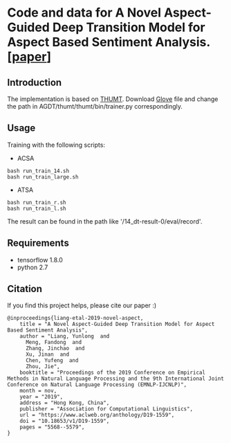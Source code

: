 # Code and data for A Novel Aspect-Guided Deep Transition Model for Aspect Based Sentiment Analysis. \[[paper](https://www.aclweb.org/anthology/D19-1559.pdf)\]

## Introduction

The implementation is based on [THUMT](https://github.com/thumt/THUMT). Download [Glove](http://nlp.stanford.edu/data/glove.840B.300d.zip) file and change the path in AGDT/thumt/thumt/bin/trainer.py correspondingly. 

## Usage

Training with the following scripts: 

+ ACSA

```
bash run_train_14.sh
bash run_train_large.sh
```

+ ATSA

```
bash run_train_r.sh
bash run_train_l.sh
```

The result can be found in the path like '/14_dt-result-0/eval/record'.

## Requirements

+ tensorflow 1.8.0 
+ python 2.7

## Citation

If you find this project helps, please cite our paper :)

```
@inproceedings{liang-etal-2019-novel-aspect,
    title = "A Novel Aspect-Guided Deep Transition Model for Aspect Based Sentiment Analysis",
    author = "Liang, Yunlong  and
      Meng, Fandong  and
      Zhang, Jinchao  and
      Xu, Jinan  and
      Chen, Yufeng  and
      Zhou, Jie",
    booktitle = "Proceedings of the 2019 Conference on Empirical Methods in Natural Language Processing and the 9th International Joint Conference on Natural Language Processing (EMNLP-IJCNLP)",
    month = nov,
    year = "2019",
    address = "Hong Kong, China",
    publisher = "Association for Computational Linguistics",
    url = "https://www.aclweb.org/anthology/D19-1559",
    doi = "10.18653/v1/D19-1559",
    pages = "5568--5579",
}
```
